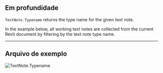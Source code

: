 ## Em profundidade
`TextNote.Typename` returns the type name for the given text note.

In the example below, all working text notes are collected from the current Revit document by filtering by the text note type name.

___
## Arquivo de exemplo

![TextNote.Typename](./Revit.Elements.TextNote.Typename_img.jpg)
